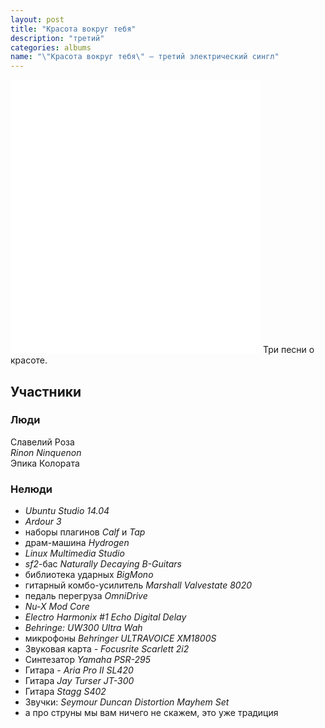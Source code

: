 ```yaml
---
layout: post
title: "Красота вокруг тебя"
description: "третий"
categories: albums
name: "\"Красота вокруг тебя\" — третий электрический сингл"
---
```


<iframe id="widget" scrolling="no" frameborder="0" width="400" height="437" style="width: 400px; height: 437px;" src="//widgets.jamendo.com/v3/album/140754?autoplay=0&layout=standard&manualWidth=400&width=400&theme=light&highlight=0&tracklist=true&tracklist_n=3&embedCode="></iframe>
Три песни о красоте.

## Участники  

### Люди  
Славелий Роза  
*Rinon Ninquenon*  
Эпика Колората

### Нелюди
- *Ubuntu Studio 14.04*
- *Ardour 3*
- наборы плагинов *Calf* и *Tap*
- драм-машина *Hydrogen*
- *Linux Multimedia Studio*
- *sf2*-бас *Naturally Decaying B-Guitars*
- библиотека ударных *BigMono*
- гитарный комбо-усилитель *Marshall Valvestate 8020*
- педаль перегруза *OmniDrive*
- *Nu-X Mod Core*
- *Electro Harmonix #1 Echo Digital Delay*
- *Behringe: UW300 Ultra Wah*
- микрофоны *Behringer ULTRAVOICE XM1800S*
- Звуковая карта - *Focusrite Scarlett 2i2*
- Синтезатор *Yamaha PSR-295*
- Гитара - *Aria Pro II SL420*
- Гитара *Jay Turser JT-300*
- Гитара *Stagg S402*
- Звучки: *Seymour Duncan Distortion Mayhem Set*
- а про струны мы вам ничего не скажем, это уже традиция
